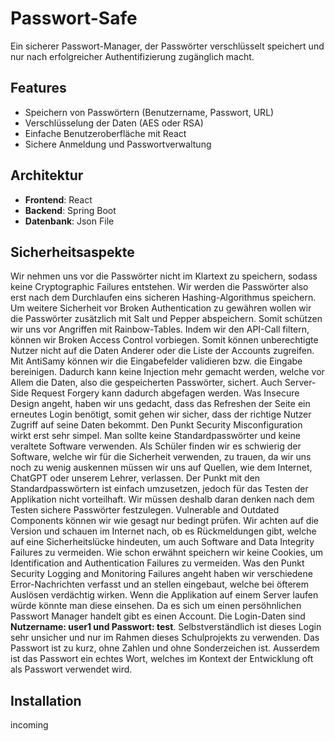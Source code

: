# Passwort-Safe

Ein sicherer Passwort-Manager, der Passwörter verschlüsselt speichert und nur nach erfolgreicher Authentifizierung zugänglich macht.

## Features
- Speichern von Passwörtern (Benutzername, Passwort, URL)
- Verschlüsselung der Daten (AES oder RSA)
- Einfache Benutzeroberfläche mit React
- Sichere Anmeldung und Passwortverwaltung

## Architektur
- **Frontend**: React
- **Backend**: Spring Boot
- **Datenbank**: Json File

## Sicherheitsaspekte
Wir nehmen uns vor die Passwörter nicht im Klartext zu speichern, sodass keine Cryptographic Failures entstehen. Wir werden die Passwörter also erst nach dem Durchlaufen eins sicheren Hashing-Algorithmus speichern. Um weitere Sicherheit vor Broken Authentication zu gewähren wollen wir die Passwörter zusätzlich mit Salt und Pepper abspeichern. Somit schützen wir uns vor Angriffen mit Rainbow-Tables. Indem wir den API-Call filtern, können wir Broken Access Control vorbiegen. Somit können unberechtigte Nutzer nicht auf die Daten Anderer oder die Liste der Accounts zugreifen. Mit AntiSamy können wir die Eingabefelder validieren bzw. die Eingabe bereinigen. Dadurch kann keine Injection mehr gemacht werden, welche vor Allem die Daten, also die gespeicherten Passwörter, sichert. Auch Server-Side Request Forgery kann dadurch abgefagen werden. Was Insecure Design angeht, haben wir uns gedacht, dass das Refreshen der Seite ein erneutes Login benötigt, somit gehen wir sicher, dass der richtige Nutzer Zugriff auf seine Daten bekommt. Den Punkt Security Misconfiguration wirkt erst sehr simpel. Man sollte keine Standardpasswörter und keine veraltete Software verwenden. Als Schüler finden wir es schwierig der Software, welche wir für die Sicherheit verwenden, zu trauen, da wir uns noch zu wenig auskennen müssen wir uns auf Quellen, wie dem Internet, ChatGPT oder unserem Lehrer, verlassen. Der Punkt mit den Standardpasswörtern ist einfach umzusetzen, jedoch für das Testen der Applikation nicht vorteilhaft. Wir müssen deshalb daran denken nach dem Testen sichere Passwörter festzulegen. Vulnerable and Outdated Components können wir wie gesagt nur bedingt prüfen. Wir achten auf die Version und schauen im Internet nach, ob es Rückmeldungen gibt, welche auf eine Sicherheitslücke hindeuten, um auch Software and Data Integrity Failures zu vermeiden. Wie schon erwähnt speichern wir keine Cookies, um Identification and Authentication Failures zu vermeiden. Was den Punkt Security Logging and Monitoring Failures angeht haben wir verschiedene Error-Nachrichten verfasst und an stellen eingebaut, welche bei öfterem Auslösen verdächtig wirken. Wenn die Applikation auf einem Server laufen würde könnte man diese einsehen.
Da es sich um einen persöhnlichen Passwort Manager handelt gibt es einen Account. Die Login-Daten sind **Nutzername: user1 und Passwort: test**. Selbstverständlich ist dieses Login sehr unsicher und nur im Rahmen dieses Schulprojekts zu verwenden. Das Passwort ist zu kurz, ohne Zahlen und ohne Sonderzeichen ist. Ausserdem ist das Passwort ein echtes Wort, welches im Kontext der Entwicklung oft als Passwort verwendet wird.

## Installation

incoming

